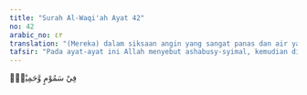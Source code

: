 ```yaml
---
title: "Surah Al-Waqi'ah Ayat 42"
no: 42
arabic_no: ٤٢
translation: "(Mereka) dalam siksaan angin yang sangat panas dan air yang mendidih,"
tafsir: "Pada ayat-ayat ini Allah menyebut ashabusy-syimal, kemudian diulang kata-kata itu dalam bentuk pertanyaan dengan maksud mencela. Kemudian diterangkan azab yang akan menimpa mereka yaitu: 1. Angin panas yang bertiup dengan membawa udara yang sangat panas dan menyengat seluruh tubuh. Mereka lari mencari naungan dari asap jahanam. 2. Air yang disediakan untuk minuman mereka bukan air yang sejuk, tetapi air mendidih yang panasnya tidak terhingga. 3. Awan yang ada di atas mereka berupa gumpalan awan, dari asap api neraka yang sangat hitam yang tidak menyejukkan dan tidak menyenangkan. Hal itu sesuai dengan firman Allah: \n\n(Akan dikatakan), \"Pergilah kamu mendapatkan apa (azab) yang dahulu kamu dustakan. Pergilah kamu mendapatkan naungan (asap api neraka) yang mempunyai tiga cabang yang tidak melindungi dan tidak pula menolak nyala api neraka.\" Sungguh, (neraka) itu menyemburkan bunga api (sebesar dan setinggi) istana, seakan-akan iring-iringan unta yang kuning. Celakalah pada hari itu, bagi mereka yang mendustakan (kebenaran). (alMursalat/77: 29-34) \n\nAngin samum yang panas luar biasa dan awan hitam yang juga menambah suasana panas yang sangat luar biasa itulah yang menyebabkan mereka merasa haus dan dahaga yang tidak ada bandingannya dan yang sudah tidak tertahankan lagi, yang memaksa mereka untuk minum sebanyak-banyaknya walaupun air yang diminum itu adalah air yang panas dan mendidih bagaikan lumeran timah dan tembaga. Dengan demikian, semakin bertubi-tubilah penderitaan siksa dan azab yang mereka rasakan."
---
```

فِيْ سَمُوْمٍ وَّحَمِيْمٍۙ  